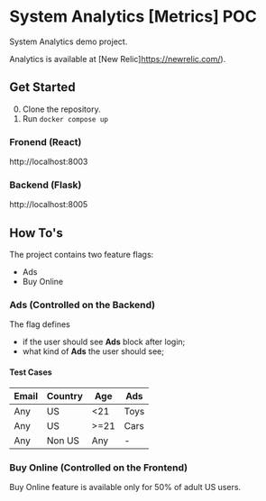 # System Analytics [Metrics] POC

System Analytics demo project.

Analytics is available at [New Relic]https://newrelic.com/).

## Get Started
0. Clone the repository.
1. Run `docker compose up`

### Fronend (React)
http://localhost:8003

### Backend (Flask)
http://localhost:8005

## How To's

The project contains two feature flags:
* Ads
* Buy Online

### Ads (Controlled on the Backend)

The flag defines
* if the user should see **Ads** block after login;
* what kind of **Ads** the user should see;

#### Test Cases

| Email | Country | Age  | Ads  |
|-------|---------|------|------|
| Any   | US      | <21  | Toys |
| Any   | US      | >=21 | Cars |
| Any   | Non US  | Any  | -    |

### Buy Online (Controlled on the Frontend)

Buy Online feature is available only for 50% of adult US users.
